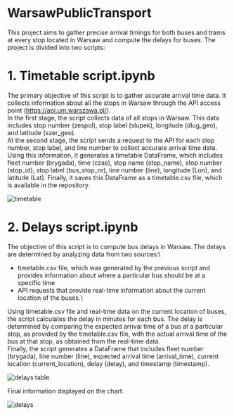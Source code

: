 # WarsawPublicTransport

This project aims to gather precise arrival timings for both buses and trams at every stop located in Warsaw and compute the delays for buses. The project is divided into two scripts:

# 1. Timetable script.ipynb
The primary objective of this script is to gather accurate arrival time data. It collects information about all the stops in Warsaw through the API access point (https://api.um.warszawa.pl/).\
In the first stage, the script collects data of all stops in Warsaw. This data includes stop number (zespol), stop label (slupek), longitude (dlug_geo), and latitude (szer_geo).\
At the second stage, the script sends a request to the API for each stop number, stop label, and line number to collect accurate arrival time data. Using this information, it generates a timetable DataFrame, which includes fleet number (brygada), time (czas), stop name (stop_name), stop number (stop_id), stop label (bus_stop_nr), line number (line), longitude (Lon), and latitude (Lat). Finally, it saves this DataFrame as a timetable.csv file, which is available in the repository.

![timetable](https://user-images.githubusercontent.com/55345644/224541244-861f4fa1-ce09-4c60-bdbe-b91c7558c090.png)


# 2. Delays script.ipynb
The objective of this script is to compute bus delays in Warsaw. The delays are determined by analyzing data from two sources:\
- timetable.csv file, which was generated by the previous script and provides information about where a particular bus should be at a specific time
- API requests that provide real-time information about the current location of the buses.\

Using timetable.csv file and real-time data on the current location of buses, the script calculates the delay in minutes for each bus. The delay is determined by comparing the expected arrival time of a bus at a particular stop, as provided by the timetable.csv file, with the actual arrival time of the bus at that stop, as obtained from the real-time data.\
Finally, the script generates a DataFrame that includes fleet number (brygada), line number (line), expected arrival time (arrival_time), current location (current_location), delay (delay), and timestamp (timestamp).

![delays table](https://user-images.githubusercontent.com/55345644/224541258-6db83e9f-91b4-4266-9bbd-7003d050e324.png)

Final information displayed on the chart.

![delays](https://user-images.githubusercontent.com/55345644/224541271-8cf7acd9-2d47-484c-aaa8-64ae734c10bc.png)
